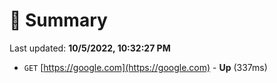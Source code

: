 # 📖 Summary
Last updated: **10/5/2022, 10:32:27 PM**

- `GET` [https://google.com](https://google.com) - **Up** (337ms)
